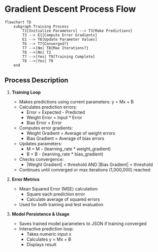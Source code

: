# Gradient Descent Process Flow

```mermaid
flowchart TD
    subgraph Training Process
        T1[Initialize Parameters] --> T3[Make Predictions]
        T3 --> E1[Compute Error Gradients]
        E1 --> T6[Update Parameter Values]
        T6 --> T7{Converged?}
        T7 -->|No| T8{Max Iterations?}
        T8 -->|No| T2
        T7 -->|Yes| T9[Training Complete]
        T8 -->|Yes| T9
    end

```

## Process Description

1. **Training Loop**
   - Makes predictions using current parameters: y = Mx + B
   - Calculates prediction errors:
     * Error = Expected - Predicted
     * Weight Error = Input * Error
     * Bias Error = Error
   - Computes error gradients:
     * Weight Gradient = Average of weight errors
     * Bias Gradient = Average of bias errors
   - Updates parameters:
     * M = M - (learning_rate * weight_gradient)
     * B = B - (learning_rate * bias_gradient)
   - Checks convergence:
     * |Weight Gradient| < threshold AND |Bias Gradient| < threshold
   - Continues until converged or max iterations (1,000,000) reached

1. **Error Metrics**
   - Mean Squared Error (MSE) calculation:
     * Square each prediction error
     * Calculate average of squared errors
   - Used for both training and test evaluation

1. **Model Persistence & Usage**
   - Saves trained model parameters to JSON if training converged
   - Interactive prediction loop:
     * Takes numeric input x
     * Calculates y = Mx + B
     * Displays result
